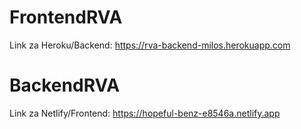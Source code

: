 # FrontendRVA

Link za Heroku/Backend: https://rva-backend-milos.herokuapp.com

# BackendRVA

Link za Netlify/Frontend: https://hopeful-benz-e8546a.netlify.app
